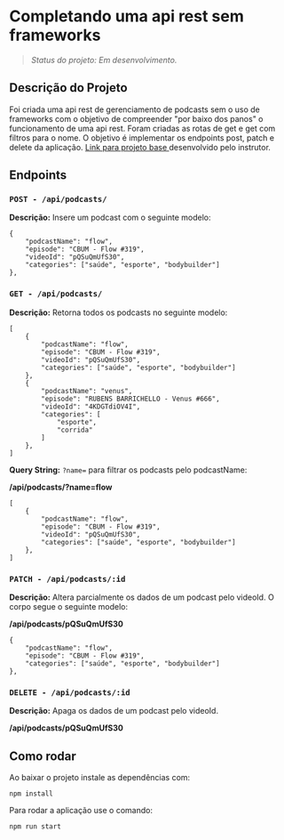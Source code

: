 # Completando uma api rest sem frameworks

>_Status do projeto: Em desenvolvimento._

## Descrição do Projeto

Foi criada uma api rest de gerenciamento de podcasts sem o uso de frameworks com o objetivo de compreender "por baixo dos panos" o funcionamento de uma api rest. Foram criadas as rotas de get e get com filtros para o nome. O objetivo é implementar os endpoints post, patch e delete da aplicação. <a href="https://github.com/felipeAguiarCode/node-ts-webapi-without-frameworks-podcast-menager">Link para projeto base </a> desenvolvido pelo instrutor.

## Endpoints

### ```POST - /api/podcasts/```

**Descrição:** Insere um podcast com o seguinte modelo:

```
{
    "podcastName": "flow",
    "episode": "CBUM - Flow #319",
    "videoId": "pQSuQmUfS30",
    "categories": ["saúde", "esporte", "bodybuilder"]
},
```

### ```GET - /api/podcasts/```

**Descrição:** Retorna todos os podcasts no seguinte modelo:

```
[
    {
        "podcastName": "flow",
        "episode": "CBUM - Flow #319",
        "videoId": "pQSuQmUfS30",
        "categories": ["saúde", "esporte", "bodybuilder"]
    },
    {
        "podcastName": "venus",
        "episode": "RUBENS BARRICHELLO - Venus #666",
        "videoId": "4KDGTdiOV4I",
        "categories": [
            "esporte",
            "corrida"
        ]
    },
]
```

**Query String:** ```?name=``` para filtrar os podcasts pelo podcastName:

**/api/podcasts/?name=flow**

```
[
    {
        "podcastName": "flow",
        "episode": "CBUM - Flow #319",
        "videoId": "pQSuQmUfS30",
        "categories": ["saúde", "esporte", "bodybuilder"]
    },
]
```

### ```PATCH - /api/podcasts/:id```

**Descrição:** Altera parcialmente os dados de um podcast pelo videoId. O corpo segue o seguinte modelo:

**/api/podcasts/pQSuQmUfS30**

```
{
    "podcastName": "flow",
    "episode": "CBUM - Flow #319",
    "categories": ["saúde", "esporte", "bodybuilder"]
},
```

### ```DELETE - /api/podcasts/:id```

**Descrição:** Apaga os dados de um podcast pelo videoId.

**/api/podcasts/pQSuQmUfS30**

## Como rodar

Ao baixar o projeto instale as dependências com:

```
npm install
```

Para rodar a aplicação use o comando:

```
npm run start
```
